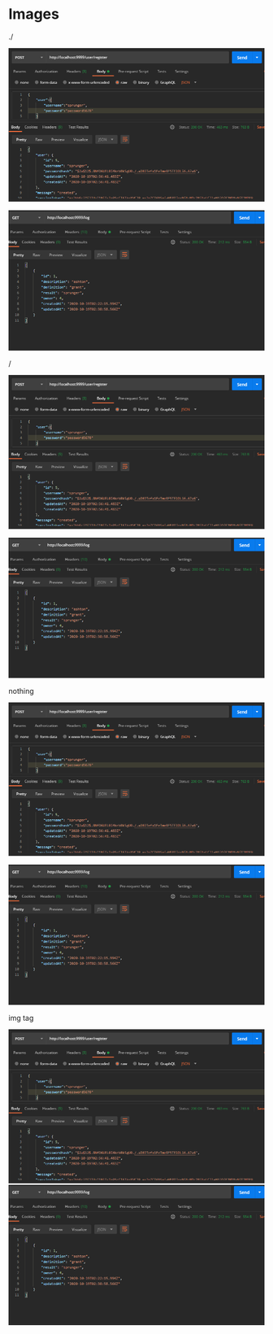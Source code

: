 # Images

./

![](./images/register.png)

![](./images/get.png)

/

![](/images/register.png)

![](/images/get.png)

nothing

![](images/register.png)

![](images/get.png)

img tag

<img src="./images/register.png">

<img src="./images/get.png">